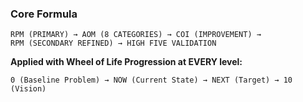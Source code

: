 ### **Core Formula**

```
RPM (PRIMARY) → AOM (8 CATEGORIES) → COI (IMPROVEMENT) →
RPM (SECONDARY REFINED) → HIGH FIVE VALIDATION
```

**Applied with Wheel of Life Progression at EVERY level:**

```
0 (Baseline Problem) → NOW (Current State) → NEXT (Target) → 10 (Vision)
```
